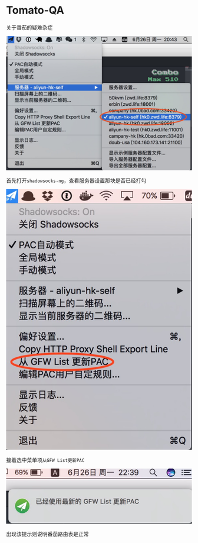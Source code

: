 # Tomato-QA
关于番茄的疑难杂症

<p align="center">
  <img src="screenhots/01.jpg">
</p>

首先打开`shadowsocks-ng`，查看服务器设置那块是否已经打勾

<p align="center">
  <img src="screenhots/02.jpg">
</p>

接着选中菜单项`从GFW List更新PAC`

<p align="center">
<img src="screenhots/03.jpg">
</p>

出现该提示则说明番茄路由表是正常
